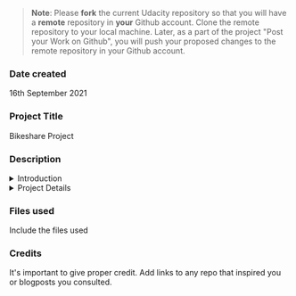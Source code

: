 >**Note**: Please **fork** the current Udacity repository so that you will have a **remote** repository in **your** Github account. Clone the remote repository to your local machine. Later, as a part of the project "Post your Work on Github", you will push your proposed changes to the remote repository in your Github account.

### Date created
16th September 2021

### Project Title
Bikeshare Project

### Description
<details>
	<summary>Introduction</summary>

	Over the past decade, bicycle-sharing systems have been growing in number and popularity in cities across the world. Bicycle-sharing systems allow users to rent bicycles on a very short-term basis for a price. This allows people to borrow a bike from point A and return it at point B, though they can also return it to the same location if they'd like to just go for a ride. Regardless, each bike can serve several users per day.

	Thanks to the rise in information technologies, it is easy for a user of the system to access a dock within the system to unlock or return bicycles. These technologies also provide a wealth of data that can be used to explore how these bike-sharing systems are used.

</details>


<details>
	<summary>Project Details</summary>

Thus, in this project we analyze the Bikeshare data from three (3) major cities in the United States - Chicago, New York and Washington.
The solution interacts with the user by asking for user inputs which are then used to load and filter the data.
Then appropriate analysis are done on the data as required.
</details>

### Files used
Include the files used

### Credits
It's important to give proper credit. Add links to any repo that inspired you or blogposts you consulted.
